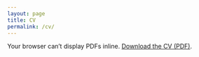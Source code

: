 ```yaml
---
layout: page
title: CV
permalink: /cv/
---
```


<!-- Embedded viewer (with a download fallback) -->
<object
  data="{{ '/CV/KWreczycka_CV_twopages.pdf' | relative_url }}"
  type="application/pdf"
  width="100%"
  height="900">
  <p>
    Your browser can’t display PDFs inline.
    <a href="{{ '/CV/KWreczycka_CV_twopages.pdf' | relative_url }}">Download the CV (PDF)</a>.
  </p>
</object>